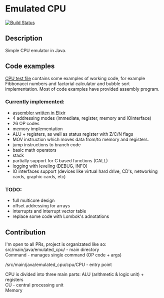 # Emulated CPU
[![Build Status](https://travis-ci.org/jakub-gonet/emulated_cpu.svg?branch=master)](https://travis-ci.org/jakub-gonet/emulated_cpu)

## Description
Simple CPU emulator in Java.

## Code examples
[CPU test file](https://github.com/jakub-gonet/emulated_cpu/blob/master/src/test/java/emulated_cpu/cpu/CPUTest.java) contains some examples of working code, for example Fibbonacci numbers and factorial calculator and bubble sort implementation.
Most of code examples have provided assembly program.

### Currently implemented:
* [assembler written in Elixir](https://github.com/jakub-gonet/emulated_cpu-assembler)
* 4 addressing modes (immediate, register, memory and IOInterface)
* 26 OP codes
* memory implementation
* ALU + registers, as well as status register with Z/C/N flags
* MOV instruction which moves data from/to memory and registers.
* jump instructions to branch code
* basic math operators
* stack
* partially support for C based functions (CALL)
* logging with leveling (DEBUG, INFO)
* IO interfaces support (devices like virtual hard drive, CD's, networking cards, graphic cards, etc)

### TODO:
* full multicore design
* offset addressing for arrays
* interrupts and interrupt vector table
* replace some code with Lombok's adnotations

## Contribution
I'm open to all PRs, project is organizated like so:    
src/main/java/emulated_cpu/ - main directory    
Command - manages single command (OP code + args)    

/src/main/java/emulated_cpu/cpu/CPU - entry point    

CPU is divided into three main parts: 
ALU (arithmetic & logic unit) + registers    
CU - central processing unit    
Memory    
